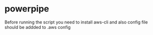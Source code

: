 # powerpipe

Before running the script you need to install aws-cli and also config file should be addded to 
.aws config 
